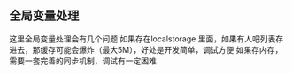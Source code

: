 ## 全局变量处理  

这里全局变量处理会有几个问题
如果存在localstorage 里面，如果有人吧列表存进去，那缓存可能会爆炸（最大5M），好处是开发简单，调试方便
如果存内存，需要一套完善的同步机制，调试有一定困难